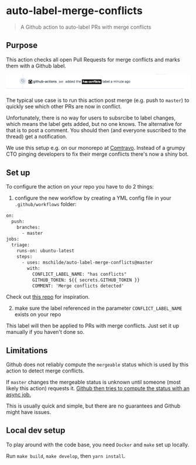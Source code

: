 # auto-label-merge-conflicts
> A Github action to auto-label PRs with merge conflicts

## Purpose

This action checks all open Pull Requests for merge conflicts and marks them with a Github label.

![Github action in action](./demo.png)

The typical use case is to run this action post merge (e.g. push to `master`) to quickly see which other PRs are now in conflict.

Unfortunately, there is no way for users to subsrcibe to label changes, which means the label gets added, but no one knows. The alternative for that is to post a comment. You should then (and everyone suscribed to the thread) get a notification.
 
We use this setup e.g. on our monorepo at [Comtravo](https://github.com/comtravo). Instead of a grumpy CTO pinging developers to fix their merge conflicts there's now a shiny bot.

## Set up

To configure the action on your repo you have to do 2 things:
 
1) configure the new workflow by creating a YML config file in your `.github/workflows` folder:

```
on:
  push:
    branches:
      - master
jobs:
  triage:
    runs-on: ubuntu-latest
    steps:
      - uses: mschilde/auto-label-merge-conflicts@master
        with:
          CONFLICT_LABEL_NAME: "has conflicts"
          GITHUB_TOKEN: ${{ secrets.GITHUB_TOKEN }}
          COMMENT: 'Merge conflicts detected'
```

Check out [this repo](https://github.com/mschilde/auto-label-merge-conflicts/blob/master/%2Egithub/workflows/label_merge_conflicts.yml) for inspiration.

2) make sure the label referenced in the parameter `CONFLICT_LABEL_NAME` exists on your repo

This label will then be applied to PRs with merge conflicts. Just set it up manually if you haven't done so.

## Limitations

Github does not reliably compute the `mergeable` status which is used by this action to detect merge conflicts. 

If `master` changes the mergeable status is unknown until someone (most likely this action) requests it. [Github then tries to compute the status with an async job.](https://stackoverflow.com/a/30620973) 

This is usually quick and simple, but there are no guarantees and Github might have issues.

## Local dev setup

To play around with the code base, you need `Docker` and `make` set up locally.

Run `make build`, `make develop`, then `yarn install`.
